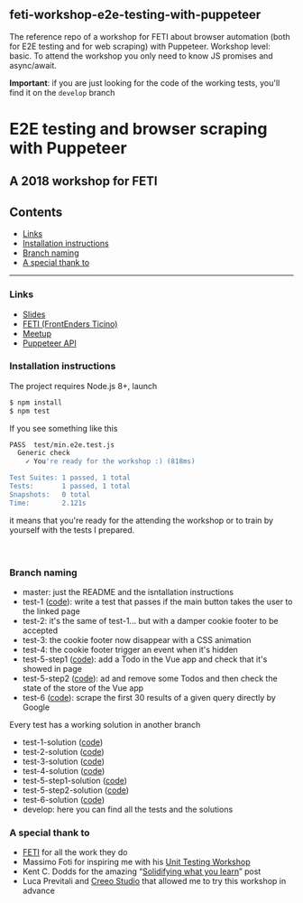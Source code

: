 ## feti-workshop-e2e-testing-with-puppeteer
The reference repo of a workshop for FETI about browser automation (both for E2E testing and for web scraping) with Puppeteer. Workshop level: basic.
To attend the workshop you only need to know JS promises and async/await.

**Important**: if you are just looking for the code of the working tests, you'll find it on the  ```develop``` branch

# E2E testing and browser scraping with Puppeteer
## A 2018 workshop for FETI

## Contents

- [Links](#links)
- [Installation instructions](#installation-instructions)
- [Branch naming](#branch-naming)
- [A special thank to](#a-special-thank-to)

---

### Links

- [Slides](https://slides.com/noriste/e2e-testing-workshop-feti)
- [FETI (FrontEnders Ticino)](http://www.frontenders.ch/)
- [Meetup](https://www.meetup.com/it-IT/FrontEnders-Ticino/events/258183736/)
- [Puppeteer API](https://github.com/GoogleChrome/puppeteer/blob/master/docs/api.md)

### Installation instructions

The project requires Node.js 8+, launch

```bash
$ npm install
$ npm test
```

If you see something like this
```bash
PASS  test/min.e2e.test.js
  Generic check
    ✓ You're ready for the workshop :) (818ms)

Test Suites: 1 passed, 1 total
Tests:       1 passed, 1 total
Snapshots:   0 total
Time:        2.121s
```
it means that you're ready for the attending the workshop or to train by yourself with the tests I prepared.
<br />
<br />
<br />

### Branch naming

- master: just the README and the isntallation instructions
- test-1 ([code](https://github.com/NoriSte/feti-workshop-e2e-testing-with-puppeteer/blob/test-1/test/test-1.e2e.test.js#L22)): write a test that passes if the main button takes the user to the linked page
- test-2: it's the same of test-1... but with a damper cookie footer to be accepted
- test-3: the cookie footer now disappear with a CSS animation
- test-4: the cookie footer trigger an event when it's hidden
- test-5-step1 ([code](https://github.com/NoriSte/feti-workshop-e2e-testing-with-puppeteer/blob/test-5-step1/test/test-5.e2e.test.js#L35)): add a Todo in the Vue app and check that it's showed in page
- test-5-step2 ([code](https://github.com/NoriSte/feti-workshop-e2e-testing-with-puppeteer/blob/test-5-step2/test/test-5.e2e.test.js#L62)): ad and remove some Todos and then check the state of the store of the Vue app
- test-6 ([code](https://github.com/NoriSte/feti-workshop-e2e-testing-with-puppeteer/blob/test-6/scrape-google-test-6.js#L28)): scrape the first 30 results of a given query directly by Google

Every test has a working solution in another branch
- test-1-solution ([code](https://github.com/NoriSte/feti-workshop-e2e-testing-with-puppeteer/blob/test-1-solution/test/test-1.e2e.test.js#L22))
- test-2-solution ([code](https://github.com/NoriSte/feti-workshop-e2e-testing-with-puppeteer/blob/test-2-solution/test/test-2.e2e.test.js#L24))
- test-3-solution ([code](https://github.com/NoriSte/feti-workshop-e2e-testing-with-puppeteer/blob/test-3-solution/test/test-3.e2e.test.js#L30))
- test-4-solution ([code](https://github.com/NoriSte/feti-workshop-e2e-testing-with-puppeteer/blob/test-4-solution/test/test-4.e2e.test.js#L31))
- test-5-step1-solution ([code](https://github.com/NoriSte/feti-workshop-e2e-testing-with-puppeteer/blob/test-5-step1-solution/test/test-5.e2e.test.js#L39))
- test-5-step2-solution ([code](https://github.com/NoriSte/feti-workshop-e2e-testing-with-puppeteer/blob/test-5-step2-solution/test/test-5.e2e.test.js#L62))
- test-6-solution ([code](https://github.com/NoriSte/feti-workshop-e2e-testing-with-puppeteer/blob/test-6-solution/scrape-google-test-6.js#L24))
- develop: here you can find all the tests and the solutions

### A special thank to

- [FETI](http://www.frontenders.ch/) for all the work they do
- Massimo Foti for inspiring me with his [Unit Testing Workshop](https://www.meetup.com/it-IT/FrontEnders-Ticino/events/245384423/)
- Kent C. Dodds for the amazing “[Solidifying what you learn](https://blog.kentcdodds.com/solidifying-what-you-learn-6650258c84be)” post
- Luca Previtali and [Creeo Studio](http://creeostudio.it/) that allowed me to try this workshop in advance
